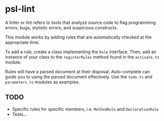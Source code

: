 # psl-lint

A linter or lint refers to tools that analyze source code to flag programming errors, bugs, stylistic errors, and suspicious constructs.

This module works by adding rules that are automatically checked at the appropriate time.

To add a rule, create a class implementing the `Rule` interface. Then, add an instance of your class to the `registerRules` method found in the `activate.ts` module. 

Rules will have a parsed document at their disposal. Auto-complete can guide you to using the parsed document effectively. Use the `todo.ts` and `parameters.ts` modules as examples.

## TODO

* Specific rules for specific members, i.e. `MethodRule` and `DeclarationRule`
* Tests...